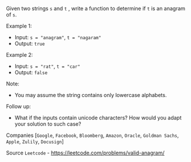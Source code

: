 Given two strings `s` and `t` , write a function to determine if `t` is an anagram of `s`.

Example 1:

- Input: `s = "anagram"`, `t = "nagaram"`
- Output: `true`

Example 2:

- Input: `s = "rat"`, `t = "car"`
- Output: `false`

Note:
- You may assume the string contains only lowercase alphabets.

Follow up:
- What if the inputs contain unicode characters? How would you adapt your solution to such case?

Companies [`Google`, `Facebook`, `Bloomberg`, `Amazon`, `Oracle`, `Goldman Sachs`, `Apple`, `Zulily`, `Docusign`]

Source `Leetcode` - https://leetcode.com/problems/valid-anagram/
